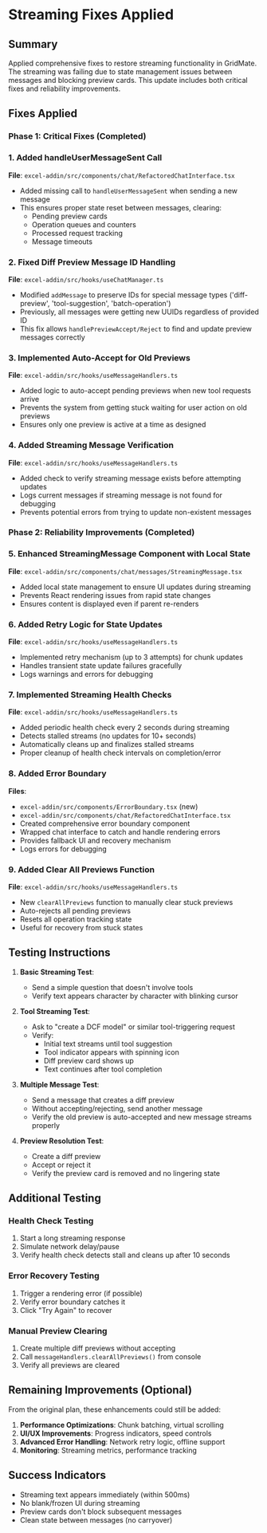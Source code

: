 # Streaming Fixes Applied

## Summary
Applied comprehensive fixes to restore streaming functionality in GridMate. The streaming was failing due to state management issues between messages and blocking preview cards. This update includes both critical fixes and reliability improvements.

## Fixes Applied

### Phase 1: Critical Fixes (Completed)

### 1. Added handleUserMessageSent Call
**File**: `excel-addin/src/components/chat/RefactoredChatInterface.tsx`
- Added missing call to `handleUserMessageSent` when sending a new message
- This ensures proper state reset between messages, clearing:
  - Pending preview cards
  - Operation queues and counters
  - Processed request tracking
  - Message timeouts

### 2. Fixed Diff Preview Message ID Handling
**File**: `excel-addin/src/hooks/useChatManager.ts`
- Modified `addMessage` to preserve IDs for special message types ('diff-preview', 'tool-suggestion', 'batch-operation')
- Previously, all messages were getting new UUIDs regardless of provided ID
- This fix allows `handlePreviewAccept/Reject` to find and update preview messages correctly

### 3. Implemented Auto-Accept for Old Previews
**File**: `excel-addin/src/hooks/useMessageHandlers.ts`
- Added logic to auto-accept pending previews when new tool requests arrive
- Prevents the system from getting stuck waiting for user action on old previews
- Ensures only one preview is active at a time as designed

### 4. Added Streaming Message Verification
**File**: `excel-addin/src/hooks/useMessageHandlers.ts`
- Added check to verify streaming message exists before attempting updates
- Logs current messages if streaming message is not found for debugging
- Prevents potential errors from trying to update non-existent messages

### Phase 2: Reliability Improvements (Completed)

### 5. Enhanced StreamingMessage Component with Local State
**File**: `excel-addin/src/components/chat/messages/StreamingMessage.tsx`
- Added local state management to ensure UI updates during streaming
- Prevents React rendering issues from rapid state changes
- Ensures content is displayed even if parent re-renders

### 6. Added Retry Logic for State Updates
**File**: `excel-addin/src/hooks/useMessageHandlers.ts`
- Implemented retry mechanism (up to 3 attempts) for chunk updates
- Handles transient state update failures gracefully
- Logs warnings and errors for debugging

### 7. Implemented Streaming Health Checks
**File**: `excel-addin/src/hooks/useMessageHandlers.ts`
- Added periodic health check every 2 seconds during streaming
- Detects stalled streams (no updates for 10+ seconds)
- Automatically cleans up and finalizes stalled streams
- Proper cleanup of health check intervals on completion/error

### 8. Added Error Boundary
**Files**: 
- `excel-addin/src/components/ErrorBoundary.tsx` (new)
- `excel-addin/src/components/chat/RefactoredChatInterface.tsx`
- Created comprehensive error boundary component
- Wrapped chat interface to catch and handle rendering errors
- Provides fallback UI and recovery mechanism
- Logs errors for debugging

### 9. Added Clear All Previews Function
**File**: `excel-addin/src/hooks/useMessageHandlers.ts`
- New `clearAllPreviews` function to manually clear stuck previews
- Auto-rejects all pending previews
- Resets all operation tracking state
- Useful for recovery from stuck states

## Testing Instructions

1. **Basic Streaming Test**:
   - Send a simple question that doesn't involve tools
   - Verify text appears character by character with blinking cursor

2. **Tool Streaming Test**:
   - Ask to "create a DCF model" or similar tool-triggering request
   - Verify:
     - Initial text streams until tool suggestion
     - Tool indicator appears with spinning icon
     - Diff preview card shows up
     - Text continues after tool completion

3. **Multiple Message Test**:
   - Send a message that creates a diff preview
   - Without accepting/rejecting, send another message
   - Verify the old preview is auto-accepted and new message streams properly

4. **Preview Resolution Test**:
   - Create a diff preview
   - Accept or reject it
   - Verify the preview card is removed and no lingering state

## Additional Testing

### Health Check Testing
1. Start a long streaming response
2. Simulate network delay/pause
3. Verify health check detects stall and cleans up after 10 seconds

### Error Recovery Testing
1. Trigger a rendering error (if possible)
2. Verify error boundary catches it
3. Click "Try Again" to recover

### Manual Preview Clearing
1. Create multiple diff previews without accepting
2. Call `messageHandlers.clearAllPreviews()` from console
3. Verify all previews are cleared

## Remaining Improvements (Optional)

From the original plan, these enhancements could still be added:
1. **Performance Optimizations**: Chunk batching, virtual scrolling
2. **UI/UX Improvements**: Progress indicators, speed controls
3. **Advanced Error Handling**: Network retry logic, offline support
4. **Monitoring**: Streaming metrics, performance tracking

## Success Indicators

- Streaming text appears immediately (within 500ms)
- No blank/frozen UI during streaming
- Preview cards don't block subsequent messages
- Clean state between messages (no carryover)